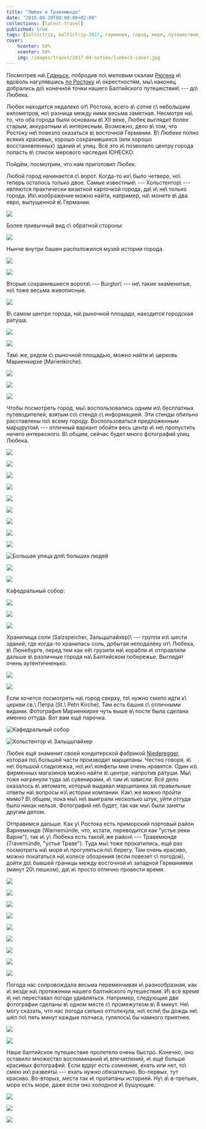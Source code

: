 ```yaml
---
title: "Любек и Травемюнде"
date: "2018-08-20T08:00:00+02:00"
collections: [latest-travel]
published: true
tags: [baltictrip, baltictrip-2017, германия, город, море, путешествие, фотки, шлезвиг-гольштейн]
cover:
    hcenter: 50%
    vcenter: 50%
    img: /images/travel/2017-04-ostsee/luebeck-cover.jpg
---
```


Посмотрев на\ [Гданьск][gdansk], побродив по\ меловым скалам [Рюгена][ruegen] 
и\ вдоволь нагулявшись [по Ростоку][rostock] и\ окрестностям, мы\ наконец 
добрались до\ конечной точки нашего Балтийского путешествия\ --- до\ Любека.

<!--more-->

Любек находится недалеко от\ Ростока, всего в\ сотне с\ небольшим километров, 
но\ разница между ними весьма заметная. Несмотря на\ то, что оба города были 
основаны в\ XII веке, Любек выглядит более старым, аккуратным и\ интересным. 
Возможно, дело в\ том, что Ростоку не\ повезло оказаться в\ восточной Германии. 
В\ Любеке полно всяких красивых, хорошо сохранившихся (или хорошо 
восстановленных) зданий и\ улиц. Всё это и\ позволило центру города попасть 
в\ список мирового наследия ЮНЕСКО. 

Пойдём, посмотрим, что нам приготовил Любек.

Любой город начинается с\ ворот. Когда-то их\ было четверо, но\ теперь осталось 
только двое. Самые известные\ --- Хольстентор\ --- являются практически визитной 
карточкой города, да\ и\ не\ только города. Их\ изображение можно найти, 
например, на\ монете в\ два евро, выпущенной в\ Германии. 

![](/images/travel/2017-04-ostsee/luebeck-holstentor.jpg)

Более привычный вид с\ обратной стороны:

![](/images/travel/2017-04-ostsee/luebeck-cover.jpg)

Нынче внутри башен расположился музей истории города.

![](/images/travel/2017-04-ostsee/luebeck-history-museum-1.jpg)

![](/images/travel/2017-04-ostsee/luebeck-history-museum-2.jpg)

Вторые сохранившиеся ворота\ --- Burgtor\ --- не\ такие знаменитые, но\ тоже 
весьма живописные.

![](/images/travel/2017-04-ostsee/luebeck-burgtor.jpg)

В\ самом центре города, на\ рыночной площади, находится городская ратуша.

![](/images/travel/2017-04-ostsee/luebeck-rathaus-1.jpg)

![](/images/travel/2017-04-ostsee/luebeck-rathaus-2.jpg)

Там\ же, рядом с\ рыночной площадью, можно найти и\ церковь Мариенкирхе 
(Marienkirche).

![](/images/travel/2017-04-ostsee/luebeck-marienkirche.jpg)

![](/images/travel/2017-04-ostsee/luebeck-marienkirche-inside-1.jpg)

![](/images/travel/2017-04-ostsee/luebeck-marienkirche-inside-2.jpg)

Чтобы посмотреть город, мы\ воспользовались одним из\ бесплатных путеводителей, 
взятым со\ стенда с\ информацией. Эти стенды обильно расставлены по\ всему 
городу. Воспользоваться предложенным маршрутом\ --- отличный вариант обойти весь 
центр и\ не\ пропустить ничего интересного. В\ общем, сейчас будет много 
фотографий улиц Любека.

![](/images/travel/2017-04-ostsee/luebeck-street-1.jpg)

![](/images/travel/2017-04-ostsee/luebeck-street-2.jpg)

![](/images/travel/2017-04-ostsee/luebeck-street-3.jpg)

![](/images/travel/2017-04-ostsee/luebeck-street-4.jpg)

![](/images/travel/2017-04-ostsee/luebeck-street-5.jpg)

![](/images/travel/2017-04-ostsee/luebeck-street-6.jpg)

![](/images/travel/2017-04-ostsee/luebeck-street-7.jpg)

![](/images/travel/2017-04-ostsee/luebeck-street-8.jpg)

![](/images/travel/2017-04-ostsee/luebeck-street-9.jpg)

![Большая улица для\ больших людей](/images/travel/2017-04-ostsee/luebeck-street-10-small.jpg)

![](/images/travel/2017-04-ostsee/luebeck-street-11.jpg)

![](/images/travel/2017-04-ostsee/luebeck-street-12.jpg)

Кафедральный собор:

![](/images/travel/2017-04-ostsee/luebeck-cathedral-1.jpg)

![](/images/travel/2017-04-ostsee/luebeck-cathedral-2.jpg)

![](/images/travel/2017-04-ostsee/luebeck-cathedral-3.jpg)

Хранилища соли (Salzspeicher, Зальцшпайхер)\ --- группа из\ шести зданий, где 
когда-то хранилась соль, добытая неподалёку от\ Любека, в\ Люнебурге, перед тем 
как её\ грузили на\ корабли и\ отправляли дальше в\ различные города 
на\ Балтийском побережье. Выглядят очень аутентичненько.

![](/images/travel/2017-04-ostsee/luebeck-salzspeicher-1.jpg)

![](/images/travel/2017-04-ostsee/luebeck-salzspeicher-2.jpg)

Если хочется посмотреть на\ город сверху, то\ нужно смело идти к\ церкви 
св.\ Петра (St.\ Petri Kirche). Там есть башня с\ отличными видами. Фотография 
Мариенкирхе чуть выше в\ посте была сделана именно оттуда. Вот вам ещё парочка.

![Кафедральный собор](/images/travel/2017-04-ostsee/luebeck-top-catherdral.jpg)

![Хольстентор и\ Зальцшпайхер](/images/travel/2017-04-ostsee/luebeck-top-holstentor.jpg)

Любек ещё знаменит своей кондитерской фабрикой [Niederegger][], которая 
по\ большей части производит марципаны. Честно говоря, я\ не\ большой 
сладкоежка, но\ их\ конфеты мне очень нравятся. Один из\ фирменных магазинов 
можно найти в\ центре, напротив ратуши. Мы\ тоже нагрянули туда за\ сувенирами, 
и\ там и\ зависли. Всё дело оказалось в\ автомате, который выдавал марципанки 
за\ правильные ответы на\ вопросы из\ истории компании. Как\ же можно пройти 
мимо? В\ общем, пока мы\ не\ выиграли несколько штук, уйти оттуда было никак 
нельзя. Фотографий не\ будет, так как мы\ были заняты другим делом.

Отправимся дальше. Как у\ Ростока есть приморский портовый район Варнемюнде 
(Warnemünde, что, кстати, переводится как "устье реки Варне"), так и\ у\ Любека 
есть такой\ же район\ --- Травемюнде (Travemünde, "устье Траве"). Туда мы\ тоже 
прокатились, ещё раз посмотреть на\ море и\ прогуляться по\ берегу. Там очень 
красиво, можно покататься на\ колесе обозрения (если повезет с\ погодой), дойти 
до\ бывшей границы между восточной и\ западной Германиями (минут 20\ пешком), 
да\ и\ просто отлично провести время.

![](/images/travel/2017-04-ostsee/luebeck-travemuende-1.jpg)

![](/images/travel/2017-04-ostsee/luebeck-travemuende-2.jpg)

![](/images/travel/2017-04-ostsee/luebeck-travemuende-3.jpg)

![](/images/travel/2017-04-ostsee/luebeck-travemuende-4.jpg)

![](/images/travel/2017-04-ostsee/luebeck-travemuende-5.jpg)

![](/images/travel/2017-04-ostsee/luebeck-travemuende-6.jpg)

![](/images/travel/2017-04-ostsee/luebeck-travemuende-7.jpg)

![](/images/travel/2017-04-ostsee/luebeck-travemuende-8.jpg)

![](/images/travel/2017-04-ostsee/luebeck-travemuende-9.jpg)

Погода нас сопровождала весьма переменчивая и\ разнообразная, как и\ везде 
на\ протяжении нашего балтийского путешествия. И\ всё время я\ не\ переставал 
погоде удивляться. Например, следующие две фотографии сделаны в\ одном месте 
с\ промежутком в\ 8 минут. Не\ могу сказать, что нас погода сильно оттолкнула, 
но\ если\ бы дождь не\ шёл по\ пять минут каждые полчаса, гулялось\ бы намного 
приятнее.

![](/images/travel/2017-04-ostsee/luebeck-weather-1.jpg)

![](/images/travel/2017-04-ostsee/luebeck-weather-2.jpg)

Наше балтийское путешествие пролетело очень быстро. Конечно, оно оставило 
множество воспоминаний и\ впечатлений, и\ ещё больше красивых фотографий. Если 
вдруг есть сомнения, ехать или нет, то\ смею их\ развеять\ --- ехать нужно 
обязательно. Во-первых, тут красиво. Во-вторых, места так и\ пропитаны историей. 
Ну\ а\ в-третьих, море есть море, даже если оно холодное и\ бушующее.

![](/images/travel/2017-04-ostsee/luebeck-travemuende-sea-1.jpg)

![](/images/travel/2017-04-ostsee/luebeck-travemuende-sea-2.jpg)

![](/images/travel/2017-04-ostsee/luebeck-travemuende-sea-3.jpg)

[gdansk]: /post/gdansk/
[niederegger]: https://www.niederegger.de/
[rostock]: /post/rostock/
[ruegen]: /post/sassnitz-and-koenigsstuhl/
